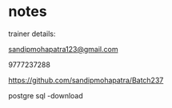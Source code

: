 # notes

trainer details:

sandipmohapatra123@gmail.com

9777237288



https://github.com/sandipmohapatra/Batch237

postgre sql -download

